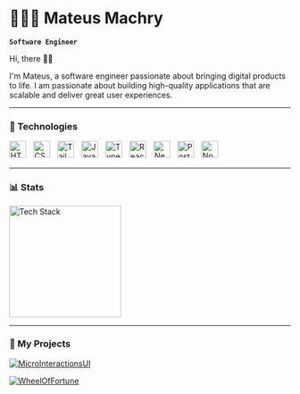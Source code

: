 # 👩🏻‍💻 Mateus Machry

**`Software Engineer`**

Hi, there 🙋‍♂️

I'm Mateus, a software engineer passionate about bringing digital products to life. I am passionate about building high-quality applications that are scalable and deliver great user experiences.

---

### 🤖 Technologies

<img 
    align="left" 
    alt="HTML"
    title="HTML" 
    width="30px" 
    style="padding-right: 10px;" 
    src="https://cdn.jsdelivr.net/gh/devicons/devicon@latest/icons/html5/html5-original.svg" 
/>
<img 
    align="left" 
    alt="CSS" 
    title="CSS"
    width="30px" 
    style="padding-right: 10px;" 
    src="https://cdn.jsdelivr.net/gh/devicons/devicon@latest/icons/css3/css3-original.svg" 
/>
<img 
    align="left" 
    alt="Tailwind" 
    title="Tailwind"
    width="30px" 
    style="padding-right: 10px;" 
    src="https://cdn.jsdelivr.net/gh/devicons/devicon@latest/icons/tailwindcss/tailwindcss-original.svg" 
/>
<img 
    align="left" 
    alt="JavaScript" 
    title="JavaScript"
    width="30px" 
    style="padding-right: 10px;" 
    src="https://cdn.jsdelivr.net/gh/devicons/devicon@latest/icons/javascript/javascript-original.svg" 
/>
<img 
    align="left" 
    alt="TypeScript"
    title="TypeScript" 
    width="30px" 
    style="padding-right: 10px;" 
    src="https://cdn.jsdelivr.net/gh/devicons/devicon@latest/icons/typescript/typescript-original.svg" 
/>
<img 
    align="left" 
    alt="React"
    title="React" 
    width="30px" 
    style="padding-right: 10px;" 
    src="https://cdn.jsdelivr.net/gh/devicons/devicon@latest/icons/react/react-original.svg" 
/>
<img 
    align="left" 
    alt="Next.js" 
    title="Next.js"
    width="30px" 
    style="padding-right: 10px;" 
    src="https://cdn.jsdelivr.net/gh/devicons/devicon@latest/icons/nextjs/nextjs-original.svg" 
/>
<img 
    align="left" 
    alt="Postgresql" 
    title="SQL"
    width="30px" 
    style="padding-right: 10px;" 
    src="https://cdn.jsdelivr.net/gh/devicons/devicon@latest/icons/postgresql/postgresql-original.svg"
/>
<img 
    align="left" 
    alt="NodeJs" 
    title="NodeJs"
    width="30px" 
    style="padding-right: 10px;"
    src="https://cdn.jsdelivr.net/gh/devicons/devicon@latest/icons/nodejs/nodejs-original.svg"
/>

<br>
<br>

---

### 📊 Stats

<img 
  alt="Tech Stack" 
  height="200" 
  src="https://github-readme-stats.vercel.app/api/top-langs/?username=mateusmachry&theme=tokyonight&layout=compact&custom_title=Technologies&langs_count=10" 
/>

---

### 🔭 My Projects

[![MicroInteractionsUI](https://github-readme-stats.vercel.app/api/pin/?username=mateusmachry&repo=microinteractionsui&theme=tokyonight&show_owner=true)](https://github.com/mateusmachry/microinteractionsui)

[![WheelOfFortune](https://github-readme-stats.vercel.app/api/pin/?username=mateusmachry&repo=react-wheel-of-fortune&theme=tokyonight&show_owner=true)](https://github.com/mateusmachry/react-wheel-of-fortune)
